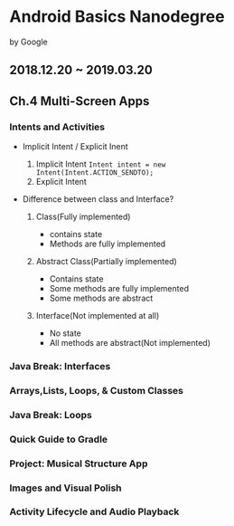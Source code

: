 # Android Basics Nanodegree
by Google
## 2018.12.20 ~ 2019.03.20

## Ch.4 Multi-Screen Apps
### Intents and Activities

+ Implicit Intent / Explicit Inent
    1. Implicit Intent
        <code>Intent intent = new Intent(Intent.ACTION_SENDTO);</code>
    2. Explicit Intent

+ Difference between class and Interface?
    1. Class(Fully implemented)
        - contains state
        - Methods are fully implemented
    
    2. Abstract Class(Partially implemented)
        - Contains state
        - Some methods are fully implemented
        - Some methods are abstract
    
    3. Interface(Not implemented at all)
        - No state
        - All methods are abstract(Not implemented)


### Java Break: Interfaces
### Arrays,Lists, Loops, & Custom Classes
### Java Break: Loops
### Quick Guide to Gradle
### Project: Musical Structure App
### Images and Visual Polish
### Activity Lifecycle and Audio Playback
